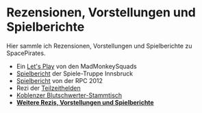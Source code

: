 <h1>Rezensionen, Vorstellungen und Spielberichte</h1>
<p>Hier sammle ich Rezensionen, Vorstellungen und Spielberichte zu SpacePirates.</p>
<ul>
<li>Ein <a href="https://www.youtube.com/watch?v=HFTtuFiqlyE">Let&#39;s Play</a> von den MadMonkeySquads</li>
<li><a href="http://www.groops.at/spiele-truppe-ibk/reviews/ueber-treffen-rollenspiel-spacepirates-die-schatzsuche">Spielbericht</a> der Spiele-Truppe Innsbruck</li>
<li><a href="http://tanelorn.net/index.php/topic,74620.0.html">Spielbericht</a> von der RPC 2012</li>
<li>Rezi der <a href="http://www.teilzeithelden.de/2011/11/06/rezension-space-pirates">Teilzeithelden</a></li>
<li><a href="http://glgnfz.blogspot.com/2010/07/space-pirates-spielbericht-schatzjagd.html">Koblenzer Blutschwerter-Stammtisch</a></li>
<li><strong><a href="http://tanelorn.net/index.php/topic,62515.0.html">Weitere Rezis, Vorstellungen und Spielberichte</a></strong></li>
</ul>
